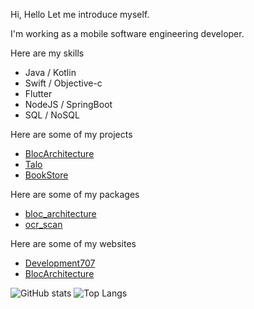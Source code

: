 Hi, Hello
Let me introduce myself.

I'm working as a mobile software engineering developer.

Here are my skills

- Java / Kotlin
- Swift / Objective-c
- Flutter
- NodeJS / SpringBoot
- SQL / NoSQL

Here are some of my projects

- [BlocArchitecture](https://github.com/Development707/Flutter-Bloc-Architecture)
- [Talo](https://github.com/Development707/TaloChat)
- [BookStore](https://github.com/Development707/Book-store)

Here are some of my packages

- [bloc_architecture](https://pub.dev/packages/bloc_architecture_core)
- [ocr_scan](https://pub.dev/packages/ocr_scan)

Here are some of my websites

- [Development707](https://development707.github.io/Development707/)
- [BlocArchitecture](https://development707.github.io/Flutter-Bloc-Architecture/)

![GitHub stats](https://github-readme-stats.vercel.app/api?username=Development707&layout=compact&theme=dark&show_icons=true)
![Top Langs](https://github-readme-stats.vercel.app/api/top-langs/?username=Development707&layout=compact&theme=dark)
